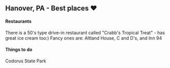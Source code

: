 ## Hanover, PA - Best places :heart:

####  Restaurants

There is a 50's type drive-in restaurant called "Crabb's Tropical Treat"  - has great ice cream too:)
Fancy ones are:  Altland House, C and D's, and Inn 94

#### Things to do
Codorus State Park
